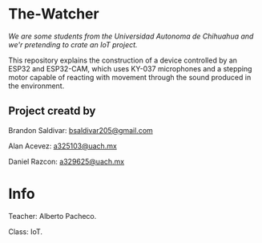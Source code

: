 # The-Watcher
*We are some students from the Universidad Autonoma de Chihuahua and we'r pretending to crate an IoT project.*

This repository explains the construction of a device controlled by an ESP32 and ESP32-CAM, which uses KY-037 microphones and a stepping motor capable of reacting with movement through the sound produced in the environment.

## Project creatd by 
Brandon Saldivar: bsaldivar205@gmail.com 

Alan Acevez: a325103@uach.mx

Daniel Razcon: a329625@uach.mx

# Info 
Teacher: Alberto Pacheco. 

Class: IoT.






